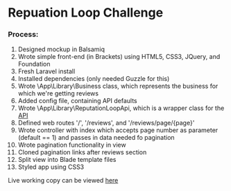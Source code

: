 # Repuation Loop Challenge

### Process:

1. Designed mockup in Balsamiq
2. Wrote simple front-end (in Brackets) using HTML5, CSS3, JQuery, and Foundation
3. Fresh Laravel install
4. Installed dependencies (only needed Guzzle for this)
5. Wrote \App\Library\Business class, which represents the business for which we're getting reviews
6. Added config file, containing API defaults
7. Wrote \App\Library\ReputationLoopApi, which is a wrapper class for the [API](http://test.localfeedbackloop.com/api?apiKey=61067f81f8cf7e4a1f673cd230216112&noOfReviews=10&internal=1&yelp=1&google=1&offset=50&threshold=1)
8. Defined web routes '/', '/reviews', and '/reviews/page/{page}'
10. Wrote controller with index which accepts page number as parameter (default == 1) and passes in data needed fo pagination
11. Wrote pagination functionality in view
12. Cloned pagination links after reviews section
12. Split view into Blade template files
13. Styled app using CSS3

Live working copy can be viewed [here](http://bmaynard.tigrimigri.com/)